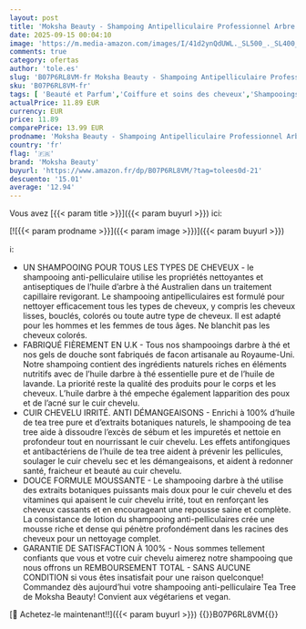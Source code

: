 ```yaml
---
layout: post
title: 'Moksha Beauty - Shampoing Antipelliculaire Professionnel Arbre à Thé- [Made In UK] Apaise le Cuir chevelu Parfait Pour Lutter Contre Les Démangeaisons Anti-Pelliculaire Prévient les Poux | 250ml'
date: 2025-09-15 00:04:10
image: 'https://m.media-amazon.com/images/I/41d2ynQdUWL._SL500_._SL400_.jpg'
comments: true
category: ofertas
author: 'tole.es'
slug: 'B07P6RL8VM-fr Moksha Beauty - Shampoing Antipelliculaire Professionnel...'
sku: 'B07P6RL8VM-fr'
tags: [ 'Beauté et Parfum','Coiffure et soins des cheveux','Shampooings','Soins des cheveux','moksha beauty','🇫🇷', ]
actualPrice: 11.89 EUR
currency: EUR
price: 11.89
comparePrice: 13.99 EUR
prodname: 'Moksha Beauty - Shampoing Antipelliculaire Professionnel Arbre à Thé- [Made In UK] Apaise le Cuir chevelu Parfait Pour Lutter Contre Les Démangeaisons Anti-Pelliculaire Prévient les Poux | 250ml'
country: 'fr'
flag: '🇫🇷'
brand: 'Moksha Beauty'
buyurl: 'https://www.amazon.fr/dp/B07P6RL8VM/?tag=tolees0d-21'
descuento: '15.01'
average: '12.94'
---
```


Vous avez [{{< param title >}}]({{< param buyurl >}}) ici:

[![{{< param prodname >}}]({{< param image >}})]({{< param buyurl >}})

ℹ️:

- UN SHAMPOOING POUR TOUS LES TYPES DE CHEVEUX - le shampooing anti-pelliculaire utilise les propriétés nettoyantes et antiseptiques de l’huile d’arbre à thé Australien dans un traitement capillaire revigorant. Le shampooing antipelliculaires est formulé pour nettoyer efficacement tous les types de cheveux, y compris les cheveux lisses, bouclés, colorés ou toute autre type de cheveux. Il est adapté pour les hommes et les femmes de tous âges. Ne blanchit pas les cheveux colorés.
- FABRIQUÉ FIÈREMENT EN U.K - Tous nos shampooings darbre à thé et nos gels de douche sont fabriqués de facon artisanale au Royaume-Uni. Notre shampoing contient des ingrédients naturels riches en éléments nutritifs avec de l’huile darbre à thé essentielle pure et de l’huile de lavande. La priorité reste la qualité des produits pour le corps et les cheveux. L’huile darbre à thé empeche également lapparition des poux et de l’acné sur le cuir chevelu.
- CUIR CHEVELU IRRITÉ. ANTI DÉMANGEAISONS - Enrichi à 100% d’huile de tea tree pure et d’extraits botaniques naturels, le shampooing de tea tree aide à dissoudre l’excès de sébum et les impuretés et nettoie en profondeur tout en nourrissant le cuir chevelu. Les effets antifongiques et antibactériens de l’huile de tea tree aident à prévenir les pellicules, soulager le cuir chevelu sec et les démangeaisons, et aident à redonner santé, fraicheur et beauté au cuir chevelu.
- DOUCE FORMULE MOUSSANTE - Le shampooing darbre à thé utilise des extraits botaniques puissants mais doux pour le cuir chevelu et des vitamines qui apaisent le cuir chevelu irrité, tout en renforçant les cheveux cassants et en encourageant une repousse saine et complète. La consistance de lotion du shampooing anti-pelliculaires crée une mousse riche et dense qui pénètre profondément dans les racines des cheveux pour un nettoyage complet.
- GARANTIE DE SATISFACTION À 100% - Nous sommes tellement confiants que vous et votre cuir chevelu aimerez notre shampooing que nous offrons un REMBOURSEMENT TOTAL - SANS AUCUNE CONDITION si vous êtes insatisfait pour une raison quelconque! Commandez dès aujourd’hui votre shampooing anti-pelliculaire Tea Tree de Moksha Beauty! Convient aux végétariens et vegan.

[🛒 Achetez-le maintenant!!]({{< param buyurl >}})
{{<world>}}B07P6RL8VM{{</world>}}
